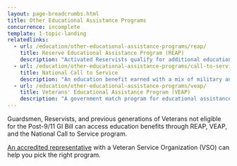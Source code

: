 ```yaml
---
layout: page-breadcrumbs.html
title: Other Educational Assistance Programs
concurrence: incomplete
template: 1-topic-landing
relatedlinks:
  - url: /education/other-educational-assistance-programs/reap/
    title: Reserve Educational Assistance Program (REAP)
    description: "Activated Reservists qualify for additional education benefits."
  - url: /education/other-educational-assistance-programs/call-to-service/
    title: National Call to Service
    description: "An education benefit earned with a mix of military and civilian service."
  - url: /education/other-educational-assistance-programs/veap/
    title: Veterans' Educational Assistance Program (VEAP)
    description: "A government match program for educational assistance."
---
```


<div class="va-introtext">

Guardsmen, Reservists, and previous generations of Veterans not eligible for the Post-9/11 GI Bill can access education benefits through REAP, VEAP, and the National Call to Service program.

[An accredited representative](/disability-benefits/apply-for-benefits/help/index.html) with a Veteran Service Organization (VSO) can help you pick the right program.

</div>